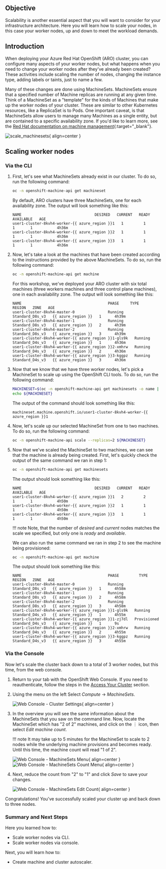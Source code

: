## Objective

Scalability is another essential aspect that you will want to consider for your infrastructure architecture. Here you will learn how to scale your nodes, in this case your worker nodes, up and down to meet the workload demands. 

## Introduction

When deploying your Azure Red Hat OpenShift (ARO) cluster, you can configure many aspects of your worker nodes, but what happens when you need to change your worker nodes after they've already been created? These activities include scaling the number of nodes, changing the instance type, adding labels or taints, just to name a few.

Many of these changes are done using MachineSets. MachineSets ensure that a specified number of Machine replicas are running at any given time. Think of a MachineSet as a "template" for the kinds of Machines that make up the worker nodes of your cluster. These are similar to other Kubernetes resources, like a ReplicaSet is to Pods. One important caveat, is that MachineSets allow users to manage many Machines as a single entity, but are contained to a specific availability zone. If you'd like to learn more, see the [Red Hat documentation on machine management](https://docs.openshift.com/container-platform/latest/machine_management/index.html){:target="_blank"}.

![scale_machinesets](../../assets/images/scale_machinesets.png){ align=center }

## Scaling worker nodes
### Via the CLI

1. First, let's see what MachineSets already exist in our cluster. To do so, run the following command:

    ```bash
    oc -n openshift-machine-api get machineset
    ```

    By default, ARO clusters have three MachineSets, one for each availability zone. The output will look something like this:

    ```{.text .no-copy}
    NAME                                 DESIRED   CURRENT   READY   AVAILABLE   AGE
    user1-cluster-8kvh4-worker-{{ azure_region }}1   1         1         1       1           4h36m
    user1-cluster-8kvh4-worker-{{ azure_region }}2   1         1         1       1           4h36m
    user1-cluster-8kvh4-worker-{{ azure_region }}3   1         1         1       1           4h36m
    ```

2. Now, let's take a look at the machines that have been created according to the instructions provided by the above MachineSets. To do so, run the following command:

    ```bash
    oc -n openshift-machine-api get machine
    ```

    For this workshop, we've deployed your ARO cluster with six total machines (three workers machines and three control plane machines), one in each availability zone. The output will look something like this:

    ```{.text .no-copy}
    NAME                                       PHASE     TYPE              REGION   ZONE   AGE
    user1-cluster-8kvh4-master-0               Running   Standard_D8s_v3   {{ azure_region }}   1      4h39m
    user1-cluster-8kvh4-master-1               Running   Standard_D8s_v3   {{ azure_region }}   2      4h39m
    user1-cluster-8kvh4-master-2               Running   Standard_D8s_v3   {{ azure_region }}   3      4h39m
    user1-cluster-8kvh4-worker-{{ azure_region }}1-gls9k   Running   Standard_D4s_v3   {{ azure_region }}   1      4h36m
    user1-cluster-8kvh4-worker-{{ azure_region }}2-xmhrw   Running   Standard_D4s_v3   {{ azure_region }}   2      4h36m
    user1-cluster-8kvh4-worker-{{ azure_region }}3-kggpz   Running   Standard_D4s_v3   {{ azure_region }}   3      4h36m
    ```

3. Now that we know that we have three worker nodes, let's pick a MachineSet to scale up using the OpenShift CLI tools. To do so, run the following command:

    ```bash
    MACHINESET=$(oc -n openshift-machine-api get machinesets -o name | head -1)
    echo ${MACHINESET}
    ```

    The output of the command should look something like this:

    ```{.text .no-copy}
    machineset.machine.openshift.io/user1-cluster-8kvh4-worker-{{ azure_region }}1
    ```

4. Now, let's scale up our selected MachineSet from one to two machines. To do so, run the following command:

    ```bash
    oc -n openshift-machine-api scale --replicas=2 ${MACHINESET}
    ```

5. Now that we've scaled the MachineSet to two machines, we can see that the machine is already being created. First, let's quickly check the output of the same command we ran in step 1:

    ```bash
    oc -n openshift-machine-api get machinesets
    ```

    The output should look something like this:

    ```{.text .no-copy}
    NAME                                 DESIRED   CURRENT   READY   AVAILABLE   AGE
    user1-cluster-8kvh4-worker-{{ azure_region }}1   2         2         1       1           4h50m
    user1-cluster-8kvh4-worker-{{ azure_region }}2   1         1         1       1           4h50m
    user1-cluster-8kvh4-worker-{{ azure_region }}3   1         1         1       1           4h50m
    ```

    !!! note
        Note, that the number of *desired* and *current* nodes matches the scale we specified, but only one is *ready* and *available*.

    We can also run the same command we ran in step 2 to see the machine being provisioned:

    ```bash
    oc -n openshift-machine-api get machine
    ```

    The output should look something like this:

    ```{.text .no-copy}
    NAME                                       PHASE         TYPE              REGION   ZONE   AGE
    user1-cluster-8kvh4-master-0               Running       Standard_D8s_v3   {{ azure_region }}   1      4h58m
    user1-cluster-8kvh4-master-1               Running       Standard_D8s_v3   {{ azure_region }}   2      4h58m
    user1-cluster-8kvh4-master-2               Running       Standard_D8s_v3   {{ azure_region }}   3      4h58m
    user1-cluster-8kvh4-worker-{{ azure_region }}1-gls9k   Running       Standard_D4s_v3   {{ azure_region }}   1      4h55m
    user1-cluster-8kvh4-worker-{{ azure_region }}1-zj7dl   Provisioned   Standard_D4s_v3   {{ azure_region }}   1      9s
    user1-cluster-8kvh4-worker-{{ azure_region }}2-xmhrw   Running       Standard_D4s_v3   {{ azure_region }}   2      4h55m
    user1-cluster-8kvh4-worker-{{ azure_region }}3-kggpz   Running       Standard_D4s_v3   {{ azure_region }}   3      4h55m
    ```

### Via the Console

Now let's scale the cluster back down to a total of 3 worker nodes, but this time, from the web console.

1. Return to your tab with the OpenShift Web Console. If you need to reauthenticate, follow the steps in the [Access Your Cluster](../setup/3-access-cluster/) section.

1. Using the menu on the left Select *Compute* -> *MachineSets*.

    ![Web Console - Cluster Settings](/assets/images/web-console-machineset-sidebar.png){ align=center }

1. In the overview you will see the same information about the MachineSets that you saw on the command line. Now, locate the MachineSet which has "2 of 2" machines, and click on the ⋮ icon, then select *Edit machine count*.

    !!! note
        It may take up to 5 minutes for the MachineSet to scale to 2 nodes 
        while the underlying machine provisions and becomes ready.  Until this time, 
        the machine count will read "1 of 2".

    ![Web Console - MachineSets Menu](/assets/images/web-console-machinesets-three-dots.png){ align=center }
    ![Web Console - MachineSets Count Menu](/assets/images/web-console-machinesets-edit-count-menu.png){ align=center }

1. Next, reduce the count from "2" to "1" and click *Save* to save your changes.

    ![Web Console - MachineSets Edit Count](/assets/images/web-console-machinesets-edit-count.png){ align=center }

Congratulations! You've successfully scaled your cluster up and back down to three nodes.

### Summary and Next Steps

Here you learned how to:

* Scale worker nodes via CLI.
* Scale worker nodes via console. 

Next, you will learn how to:

* Create machine and cluster autoscaler. 
